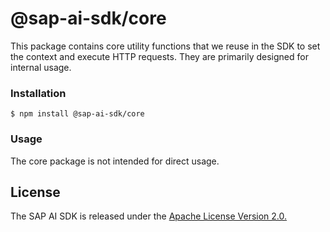 # @sap-ai-sdk/core

This package contains core utility functions that we reuse in the SDK to set the context and execute HTTP requests.
They are primarily designed for internal usage.

### Installation

```
$ npm install @sap-ai-sdk/core
```

### Usage

The core package is not intended for direct usage.

## License

The SAP AI SDK is released under the [Apache License Version 2.0.](http://www.apache.org/licenses/)